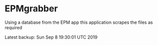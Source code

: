 # EPMgrabber
Using a database from the EPM app this application scrapes the files as required


Latest backup: Sun Sep 8 19:30:01 UTC 2019
